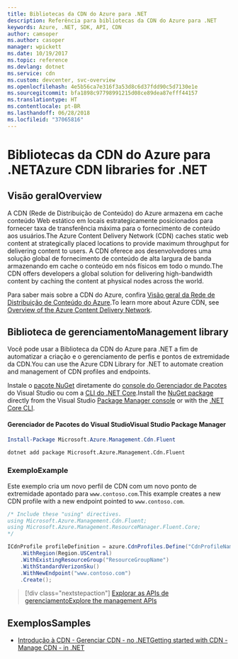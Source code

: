 ```yaml
---
title: Bibliotecas da CDN do Azure para .NET
description: Referência para bibliotecas da CDN do Azure para .NET
keywords: Azure, .NET, SDK, API, CDN
author: camsoper
ms.author: casoper
manager: wpickett
ms.date: 10/19/2017
ms.topic: reference
ms.devlang: dotnet
ms.service: cdn
ms.custom: devcenter, svc-overview
ms.openlocfilehash: 4e5b56ca7e316f3a53d8c6d37fdd90c5d7130e1e
ms.sourcegitcommit: bfa1898c97798991215d08ce89dea87efff44157
ms.translationtype: HT
ms.contentlocale: pt-BR
ms.lasthandoff: 06/28/2018
ms.locfileid: "37065816"
---
```

# <a name="azure-cdn-libraries-for-net"></a><span data-ttu-id="417e0-104">Bibliotecas da CDN do Azure para .NET</span><span class="sxs-lookup"><span data-stu-id="417e0-104">Azure CDN libraries for .NET</span></span>

## <a name="overview"></a><span data-ttu-id="417e0-105">Visão geral</span><span class="sxs-lookup"><span data-stu-id="417e0-105">Overview</span></span>

<span data-ttu-id="417e0-106">A CDN (Rede de Distribuição de Conteúdo) do Azure armazena em cache conteúdo Web estático em locais estrategicamente posicionados para fornecer taxa de transferência máxima para o fornecimento de conteúdo aos usuários.</span><span class="sxs-lookup"><span data-stu-id="417e0-106">The Azure Content Delivery Network (CDN) caches static web content at strategically placed locations to provide maximum throughput for delivering content to users.</span></span> <span data-ttu-id="417e0-107">A CDN oferece aos desenvolvedores uma solução global de fornecimento de conteúdo de alta largura de banda armazenando em cache o conteúdo em nós físicos em todo o mundo.</span><span class="sxs-lookup"><span data-stu-id="417e0-107">The CDN offers developers a global solution for delivering high-bandwidth content by caching the content at physical nodes across the world.</span></span>

<span data-ttu-id="417e0-108">Para saber mais sobre a CDN do Azure, confira [Visão geral da Rede de Distribuição de Conteúdo do Azure](https://docs.microsoft.com/azure/cdn/cdn-overview).</span><span class="sxs-lookup"><span data-stu-id="417e0-108">To learn more about Azure CDN, see [Overview of the Azure Content Delivery Network](https://docs.microsoft.com/azure/cdn/cdn-overview).</span></span>


## <a name="management-library"></a><span data-ttu-id="417e0-109">Biblioteca de gerenciamento</span><span class="sxs-lookup"><span data-stu-id="417e0-109">Management library</span></span>

<span data-ttu-id="417e0-110">Você pode usar a Biblioteca da CDN do Azure para .NET a fim de automatizar a criação e o gerenciamento de perfis e pontos de extremidade da CDN.</span><span class="sxs-lookup"><span data-stu-id="417e0-110">You can use the Azure CDN Library for .NET to automate creation and management of CDN profiles and endpoints.</span></span> 

<span data-ttu-id="417e0-111">Instale o [pacote NuGet](https://www.nuget.org/packages/Microsoft.Azure.Management.Cdn.Fluent) diretamente do [console do Gerenciador de Pacotes][PackageManager] do Visual Studio ou com a [CLI do .NET Core][DotNetCLI].</span><span class="sxs-lookup"><span data-stu-id="417e0-111">Install the [NuGet package](https://www.nuget.org/packages/Microsoft.Azure.Management.Cdn.Fluent) directly from the Visual Studio [Package Manager console][PackageManager] or with the [.NET Core CLI][DotNetCLI].</span></span>

#### <a name="visual-studio-package-manager"></a><span data-ttu-id="417e0-112">Gerenciador de Pacotes do Visual Studio</span><span class="sxs-lookup"><span data-stu-id="417e0-112">Visual Studio Package Manager</span></span>

```powershell
Install-Package Microsoft.Azure.Management.Cdn.Fluent
```

```bash
dotnet add package Microsoft.Azure.Management.Cdn.Fluent
```

### <a name="example"></a><span data-ttu-id="417e0-113">Exemplo</span><span class="sxs-lookup"><span data-stu-id="417e0-113">Example</span></span>

<span data-ttu-id="417e0-114">Este exemplo cria um novo perfil de CDN com um novo ponto de extremidade apontado para `www.contoso.com`.</span><span class="sxs-lookup"><span data-stu-id="417e0-114">This example creates a new CDN profile with a new endpoint pointed to `www.contoso.com`.</span></span>

```csharp
/* Include these "using" directives.
using Microsoft.Azure.Management.Cdn.Fluent;
using Microsoft.Azure.Management.ResourceManager.Fluent.Core;
*/

ICdnProfile profileDefinition = azure.CdnProfiles.Define("CdnProfileName")
    .WithRegion(Region.USCentral)
    .WithExistingResourceGroup("ResourceGroupName")
    .WithStandardVerizonSku()
    .WithNewEndpoint("www.contoso.com")
    .Create();

```

> [!div class="nextstepaction"]
> [<span data-ttu-id="417e0-115">Explorar as APIs de gerenciamento</span><span class="sxs-lookup"><span data-stu-id="417e0-115">Explore the management APIs</span></span>](/dotnet/api/overview/azure/cdn/management)


## <a name="samples"></a><span data-ttu-id="417e0-116">Exemplos</span><span class="sxs-lookup"><span data-stu-id="417e0-116">Samples</span></span>

* [<span data-ttu-id="417e0-117">Introdução à CDN - Gerenciar CDN - no .NET</span><span class="sxs-lookup"><span data-stu-id="417e0-117">Getting started with CDN - Manage CDN - in .NET</span></span>](https://github.com/Azure-Samples/cdn-dotnet-manage-cdn)

[PackageManager]: https://docs.microsoft.com/nuget/tools/package-manager-console
[DotNetCLI]: https://docs.microsoft.com/dotnet/core/tools/dotnet-add-package
